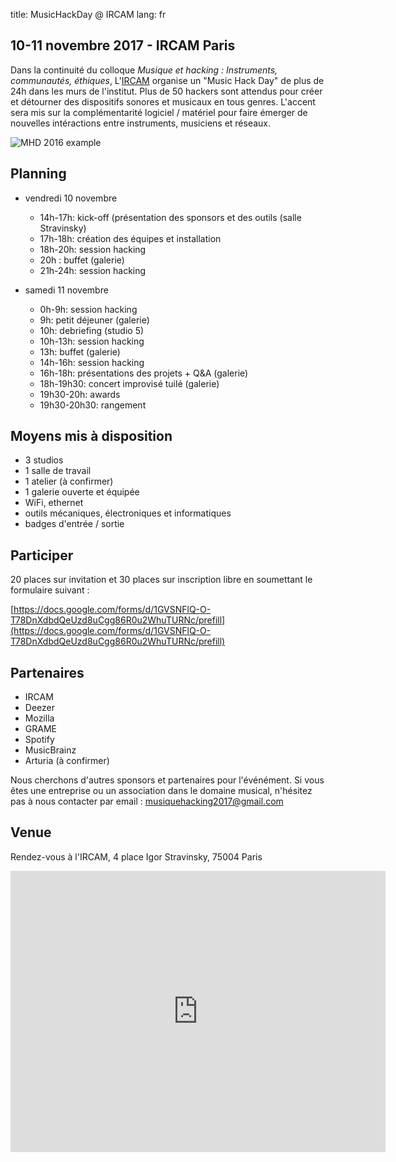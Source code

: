 title: MusicHackDay @ IRCAM
lang: fr

## 10-11 novembre 2017 - IRCAM Paris

Dans la continuité du colloque *Musique et hacking : Instruments, communautés, éthiques*, L'[IRCAM](https://www.ircam.fr) organise un "Music Hack Day" de plus de 24h dans les murs de l'institut. Plus de 50 hackers sont attendus pour créer et détourner des dispositifs sonores et musicaux en tous genres. L'accent sera mis sur la complémentarité logiciel / matériel pour faire émerger de nouvelles intéractions entre instruments, musiciens et réseaux.

![MHD 2016 example]({filename}/images/musique_hacking.jpg)


## Planning

- vendredi 10 novembre
    - 14h-17h: kick-off (présentation des sponsors et des outils (salle Stravinsky)
    - 17h-18h: création des équipes et installation
    - 18h-20h: session hacking
    - 20h : buffet (galerie)
    - 21h-24h: session hacking

- samedi 11 novembre
    - 0h-9h: session hacking
    - 9h: petit déjeuner (galerie)
    - 10h: debriefing (studio 5)
    - 10h-13h: session hacking
    - 13h: buffet (galerie)
    - 14h-16h: session hacking
    - 16h-18h: présentations des projets + Q&A (galerie)
    - 18h-19h30: concert improvisé tuilé (galerie)
    - 19h30-20h: awards
    - 19h30-20h30: rangement


## Moyens mis à disposition

- 3 studios
- 1 salle de travail
- 1 atelier (à confirmer)
- 1 galerie ouverte et équipée
- WiFi, ethernet
- outils mécaniques, électroniques et informatiques
- badges d'entrée / sortie


## Participer

20 places sur invitation et 30 places sur inscription libre en soumettant le formulaire suivant :

[https://docs.google.com/forms/d/1GVSNFlQ-O-T78DnXdbdQeUzd8uCgg86R0u2WhuTURNc/prefill](https://docs.google.com/forms/d/1GVSNFlQ-O-T78DnXdbdQeUzd8uCgg86R0u2WhuTURNc/prefill)


## Partenaires

- IRCAM
- Deezer
- Mozilla
- GRAME
- Spotify
- MusicBrainz
- Arturia (à confirmer)

Nous cherchons d'autres sponsors et partenaires pour l'événément. Si vous êtes une entreprise ou un association dans le domaine musical, n'hésitez pas à nous contacter par email : [musiquehacking2017@gmail.com](mailto:musiquehacking2017@gmail.com)


## Venue

Rendez-vous à l'IRCAM, 4 place Igor Stravinsky, 75004 Paris

<iframe src="https://www.google.com/maps/embed?pb=!1m18!1m12!1m3!1d2624.912432932615!2d2.3492199514773824!3d48.859880179186064!2m3!1f0!2f0!3f0!3m2!1i1024!2i768!4f13.1!3m3!1m2!1s0x47e66e1c3dd0b877%3A0xe54b44663bd2e7ff!2sIrcam!5e0!3m2!1sfr!2sfr!4v1504602059757" width="600" height="450" frameborder="0" style="border:0" allowfullscreen></iframe>
